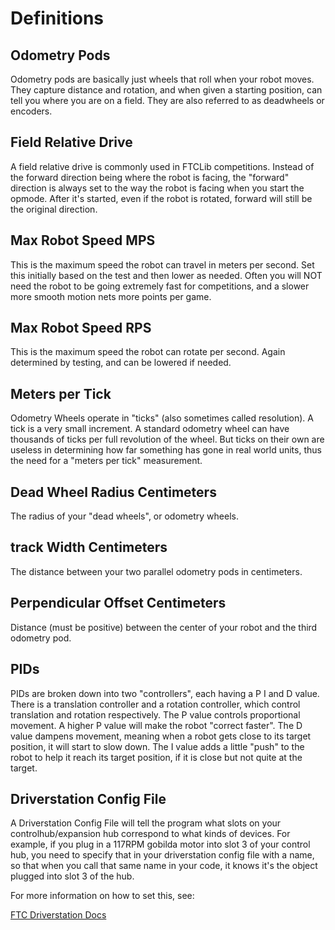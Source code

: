 # Definitions

## Odometry Pods
Odometry pods are basically just wheels that roll when your robot moves. They capture distance and rotation, and
when given a starting position, can tell you where you are on a field. They are also referred to as
deadwheels or encoders. 

## Field Relative Drive
A field relative drive is commonly used in FTCLib competitions. Instead of the forward direction being where the 
robot is facing, the "forward" direction is always set to the way the robot is facing when you start the opmode.
After it's started, even if the robot is rotated, forward will still be the original direction. 


## Max Robot Speed MPS
This is the maximum speed the robot can travel in meters per second. Set this initially based on the test
and then lower as needed. Often you will NOT need the robot to be going extremely fast for competitions, 
and a slower more smooth motion nets more points per game. 

## Max Robot Speed RPS
This is the maximum speed the robot can rotate per second. Again determined by testing, and can be
lowered if needed. 

## Meters per Tick
Odometry Wheels operate in "ticks" (also sometimes called resolution). A tick is a very small increment. A standard odometry wheel can have
thousands of ticks per full revolution of the wheel. But ticks on their own are useless in determining how far
something has gone in real world units, thus the need for a "meters per tick" measurement. 

## Dead Wheel Radius Centimeters
The radius of your "dead wheels", or odometry wheels. 

## track Width Centimeters
The distance between your two parallel odometry pods in centimeters.

## Perpendicular Offset Centimeters
Distance (must be positive) between the center of your robot and the third odometry pod. 

## PIDs
PIDs are broken down into two "controllers", each having a P I and D value. There is a translation
controller and a rotation controller, which control translation and rotation respectively. 
The P value controls proportional movement. A higher P value will make the robot "correct faster".
The D value dampens movement, meaning when a robot gets close to its target position, it will start to slow down.
The I value adds a little "push" to the robot to help it reach its target position, if it is close but not
quite at the target. 

## Driverstation Config File
A Driverstation Config File will tell the program what slots on your controlhub/expansion hub
correspond to what kinds of devices. For example, if you plug in a 117RPM gobilda motor into
slot 3 of your control hub, you need to specify that in your driverstation config file with
a name, so that when you call that same name in your code, it knows it's the object plugged
into slot 3 of the hub. 

For more information on how to set this, see:

<a href=https://ftc-docs.firstinspires.org/en/latest/hardware_and_software_configuration/configuring/getting_started/getting-started.html>FTC Driverstation Docs</a>

